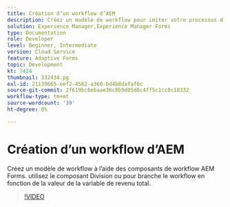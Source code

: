 ```yaml
---
title: Création d’un workflow d’AEM
description: Créez un modèle de workflow pour imiter votre processus d’entreprise.
solution: Experience Manager,Experience Manager Forms
type: Documentation
role: Developer
level: Beginner, Intermediate
version: Cloud Service
feature: Adaptive Forms
topic: Development
kt: 7424
thumbnail: 332434.pg
exl-id: 21139665-eef2-4582-a360-bd4b8dafaf6c
source-git-commit: 2f619bc6ebaae36c8b9d05d8c4ff5c1cc8c18332
workflow-type: tm+mt
source-wordcount: '39'
ht-degree: 0%

---
```


# Création d’un workflow d’AEM

Créez un modèle de workflow à l’aide des composants de workflow AEM Forms. utilisez le composant Division ou pour branche le workflow en fonction de la valeur de la variable de revenu total.

>[!VIDEO](https://video.tv.adobe.com/v/332434?quality=12&learn=on)
